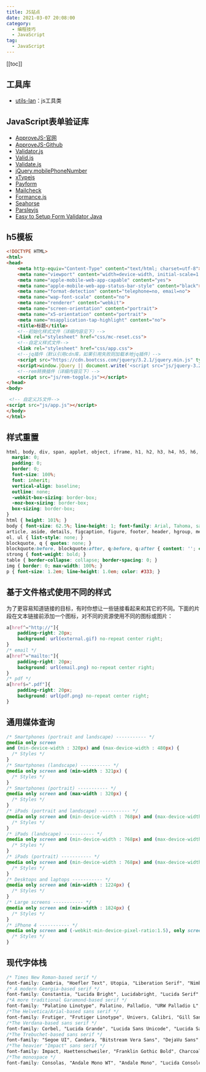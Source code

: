 ```yaml
---
title: JS站点
date: 2021-03-07 20:08:00
category: 
  - 编程技巧
  - JavaScript
tag: 
  - JavaScript
---
```


<!-- more -->
[[toc]]

## 工具库

- [utils-lan](https://github.com/lanzhsh/react-vue-koa/tree/master/utils-lan)：js工具类

## JavaScript表单验证库

- [ApproveJS-官网](https://charlgottschalk.github.io/approvejs/docs/)
- [ApproveJS-Github](https://github.com/CharlGottschalk/approvejs)
- [Validator.js](https://github.com/validatorjs/validator.js)
- [Valid.js](https://github.com/dleitee/valid.js)
- [Validate.js](https://validatejs.org/)
- [jQuery.mobilePhoneNumber](https://github.com/stripe/jquery.mobilePhoneNumber)
- [xTypejs](https://xtype.js.org/overview)
- [Payform](https://jondavidjohn.github.io/payform/)
- [Mailcheck](https://github.com/mailcheck/mailcheck)
- [Formance.js](http://omarshammas.github.io/formancejs)
- [Seahorse](http://seahorsejs.sourceforge.net/index.php)
- [Parsleyjs](http://parsleyjs.org/)
- [Easy to Setup Form Validator Java](https://www.apphp.com/js-formvalidator/index.php?page=installation)

## h5模板

```html
<!DOCTYPE HTML>
<html>
<head>
    <meta http-equiv="Content-Type" content="text/html; charset=utf-8">
    <meta name="viewport" content="width=device-width, initial-scale=1.0, maximum-scale=1.0, user-scalable=no">
    <meta name="apple-mobile-web-app-capable" content="yes">
    <meta name="apple-mobile-web-app-status-bar-style" content="black">
    <meta name="format-detection" content="telephone=no, email=no">
    <meta name="wap-font-scale" content="no">
    <meta name="renderer" content="webkit">
    <meta name="screen-orientation" content="portrait">
    <meta name="x5-orientation" content="portrait">
    <meta name="msapplication-tap-highlight" content="no">
    <title>标题</title>
    <!--初始化样式文件（详细内容见下）-->
    <link rel="stylesheet" href="css/mc-reset.css">     
    <!--自定义样式文件-->
    <link rel="stylesheet" href="css/app.css">           
    <!--jq插件（默认引用cdn库，如果引用失败则加载本地jq插件）-->
    <script src="https://cdn.bootcss.com/jquery/3.2.1/jquery.min.js" type="text/javascript"></script>
    <script>window.jQuery || document.write('<script src="js/jquery-3.2.1.min.js"><\/script>')</script>
    <!--rem转换插件（详细内容见下）-->
    <script src="js/rem-toggle.js"></script>
</head>
<body>

 <!-- 自定义JS文件-->
<script src="js/app.js"></script>
</body>
</html>
```

## 样式重置

```css
html, body, div, span, applet, object, iframe, h1, h2, h3, h4, h5, h6, p, blockquote, pre, a, abbr, acronym, address, big, cite, code, del, dfn, em, img, ins, kbd, q, s, samp, small, strike, strong, sub, sup, tt, var, b, u, i, center, dl, dt, dd, ol, ul, li, fieldset, form, label, legend, table, caption, tbody, tfoot, thead, tr, th, td, article, aside, canvas, details, embed, figure, figcaption, footer, header, hgroup, menu, nav, output, ruby, section, summary, time, mark, audio, video {
  margin: 0;
  padding: 0;
  border: 0;
  font-size: 100%;
  font: inherit;
  vertical-align: baseline;
  outline: none;
  -webkit-box-sizing: border-box;
  -moz-box-sizing: border-box;
  box-sizing: border-box;
}
html { height: 101%; }
body { font-size: 62.5%; line-height: 1; font-family: Arial, Tahoma, sans-serif; }
article, aside, details, figcaption, figure, footer, header, hgroup, menu, nav, section { display: block; }
ol, ul { list-style: none; }
blockquote, q { quotes: none; }
blockquote:before, blockquote:after, q:before, q:after { content: ''; content: none; }
strong { font-weight: bold; }
table { border-collapse: collapse; border-spacing: 0; }
img { border: 0; max-width: 100%; }
p { font-size: 1.2em; line-height: 1.0em; color: #333; }
```

## 基于文件格式使用不同的样式

为了更容易知道链接的目标，有时你想让一些链接看起来和其它的不同。下面的片段在文本链接前添加一个图标，对不同的资源使用不同的图标或图片：

```css
a[href^="http://"]{
    padding-right: 20px;
    background: url(external.gif) no-repeat center right;
}
/* email */
a[href^="mailto:"]{
    padding-right: 20px;
    background: url(email.png) no-repeat center right;
}
/* pdf */
a[href$=".pdf"]{
    padding-right: 20px;
    background: url(pdf.png) no-repeat center right;
}
```

## 通用媒体查询

```css
/* Smartphones (portrait and landscape) ----------- */
@media only screen
and (min-device-width : 320px) and (max-device-width : 480px) {
  /* Styles */
}
/* Smartphones (landscape) ----------- */
@media only screen and (min-width : 321px) {
  /* Styles */
}
/* Smartphones (portrait) ----------- */
@media only screen and (max-width : 320px) {
  /* Styles */
}
/* iPads (portrait and landscape) ----------- */
@media only screen and (min-device-width : 768px) and (max-device-width : 1024px) {
  /* Styles */
}
/* iPads (landscape) ----------- */
@media only screen and (min-device-width : 768px) and (max-device-width : 1024px) and (orientation : landscape) {
  /* Styles */
}
/* iPads (portrait) ----------- */
@media only screen and (min-device-width : 768px) and (max-device-width : 1024px) and (orientation : portrait) {
  /* Styles */
}
/* Desktops and laptops ----------- */
@media only screen and (min-width : 1224px) {
  /* Styles */
}
/* Large screens ----------- */
@media only screen and (min-width : 1824px) {
  /* Styles */
}
/* iPhone 4 ----------- */
@media only screen and (-webkit-min-device-pixel-ratio:1.5), only screen and (min-device-pixel-ratio:1.5) {
  /* Styles */
}
```

## 现代字体栈

```css
/* Times New Roman-based serif */
font-family: Cambria, "Hoefler Text", Utopia, "Liberation Serif", "Nimbus Roman No9 L Regular", Times, "Times New Roman", serif;
/* A modern Georgia-based serif */
font-family: Constantia, "Lucida Bright", Lucidabright, "Lucida Serif", Lucida, "DejaVu Serif," "Bitstream Vera Serif", "Liberation Serif", Georgia, serif;
/*A more traditional Garamond-based serif */
font-family: "Palatino Linotype", Palatino, Palladio, "URW Palladio L", "Book Antiqua", Baskerville, "Bookman Old Style", "Bitstream Charter", "Nimbus Roman No9 L", Garamond, "Apple Garamond", "ITC Garamond Narrow", "New Century Schoolbook", "Century Schoolbook", "Century Schoolbook L", Georgia, serif;
/*The Helvetica/Arial-based sans serif */
font-family: Frutiger, "Frutiger Linotype", Univers, Calibri, "Gill Sans", "Gill Sans MT", "Myriad Pro", Myriad, "DejaVu Sans Condensed", "Liberation Sans", "Nimbus Sans L", Tahoma, Geneva, "Helvetica Neue", Helvetica, Arial, sans-serif;
/*The Verdana-based sans serif */
font-family: Corbel, "Lucida Grande", "Lucida Sans Unicode", "Lucida Sans", "DejaVu Sans", "Bitstream Vera Sans", "Liberation Sans", Verdana, "Verdana Ref", sans-serif;
/*The Trebuchet-based sans serif */
font-family: "Segoe UI", Candara, "Bitstream Vera Sans", "DejaVu Sans", "Bitstream Vera Sans", "Trebuchet MS", Verdana, "Verdana Ref", sans-serif;
/*The heavier "Impact" sans serif */
font-family: Impact, Haettenschweiler, "Franklin Gothic Bold", Charcoal, "Helvetica Inserat", "Bitstream Vera Sans Bold", "Arial Black", sans-serif;
/*The monospace */
font-family: Consolas, "Andale Mono WT", "Andale Mono", "Lucida Console", "Lucida Sans Typewriter", "DejaVu Sans Mono", "Bitstream Vera Sans Mono", "Liberation Mono", "Nimbus Mono L", Monaco, "Courier New", Courier, monospace;
```
